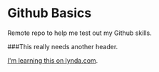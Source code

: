 # Github Basics

Remote repo to help me test out my Github skills.

###This really needs another header.

[I'm learning this on lynda.com](http://www.lynda.com).
